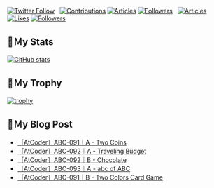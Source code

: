 [![Twitter Follow](https://img.shields.io/twitter/follow/hyperdb?label=twitter&logo=twitter&style=plastic)](https://twitter.com/hyperdb)
&nbsp;
[![Contributions](https://badgen.org/img/qiita/hyperdb/contributions?style=plastic)](https://qiita.com/hyperdb)
[![Articles](https://badgen.org/img/qiita/hyperdb/articles?style=plastic)](https://qiita.com/hyperdb)
[![Followers](https://badgen.org/img/qiita/hyperdb/followers?style=plastic)](https://qiita.com/hyperdb)
&nbsp;
[![Articles](https://badgen.org/img/zenn/hyperdb/articles)](https://zenn.dev/hyperdb)
[![Likes](https://badgen.org/img/zenn/hyperdb/likes?style=plastic)](https://zenn.dev/hyperdb)
[![Followers](https://badgen.org/img/zenn/hyperdb/followers?style=plastic)](https://zenn.dev/hyperdb)

## 🔖Ｍy Stats

[![GitHub stats](https://github-readme-stats-eight-theta.vercel.app/api?username=hyperdb&theme=radical&count_private=true&show_icons=true)](https://github.com/anuraghazra/github-readme-stats)

## 🔖Ｍy Trophy

[![trophy](https://github-profile-trophy.vercel.app/?username=hyperdb&theme=onedark)](https://github.com/ryo-ma/github-profile-trophy)

## 🔖Ｍy Blog Post

<!-- BLOG-POST-LIST:START -->
- [［AtCoder］ABC-091｜A - Two Coins](https://zenn.dev/hyperdb/articles/e0521ad8b02d4b)
- [［AtCoder］ABC-092｜A - Traveling Budget](https://zenn.dev/hyperdb/articles/d94f58f3204935)
- [［AtCoder］ABC-092｜B - Chocolate](https://zenn.dev/hyperdb/articles/c5a4549da87fb7)
- [［AtCoder］ABC-093｜A - abc of ABC](https://zenn.dev/hyperdb/articles/a5ab5160ba27ad)
- [［AtCoder］ABC-091｜B - Two Colors Card Game](https://zenn.dev/hyperdb/articles/7e2529444bfe1f)
<!-- BLOG-POST-LIST:END -->
